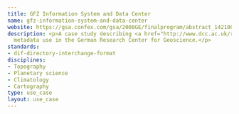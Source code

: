 ```yaml
---
title: GFZ Information System and Data Center
name: gfz-information-system-and-data-center
website: https://gsa.confex.com/gsa/2008GE/finalprogram/abstract_142100.htm
description: <p>A case study describing <a href="http://www.dcc.ac.uk/resources/metadata-standards/dif-directory-interchange-format">DIF</a>
  metadata use in the German Research Center for Geoscience.</p>
standards:
- dif-directory-interchange-format
disciplines:
- Topography
- Planetary science
- Climatology
- Cartography
type: use_case
layout: use_case
---
```



